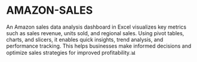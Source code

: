 # AMAZON-SALES
An Amazon sales data analysis dashboard in Excel visualizes key metrics such as sales revenue, units sold, and regional sales. Using pivot tables, charts, and slicers, it enables quick insights, trend analysis, and performance tracking. This helps businesses make informed decisions and optimize sales strategies for improved profitability.📊
